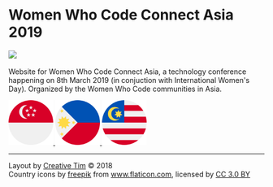 <h1>Women Who Code Connect Asia 2019</h1>

<p><img src="https://lh5.googleusercontent.com/FCSr1SUywTbfP7jSDcqoNuUzzbkpR-MTsrUTj67JWDPujiXTNQU35uKdR8YPjL4YwOfkM_oI1g=w2048"/></p>
<p>Website for Women Who Code Connect Asia, a technology conference happening on 8th March 2019 (in conjuction with International Women's Day).
Organized by the Women Who Code communities in Asia.</p>
<p>
<a href="https://www.womenwhocode.com/singapore">
  <img src="./images/singapore.png" width="88"/>
</a>
<a href="https://www.womenwhocode.com/manila">
  <img src="./images/philippines.png" width="88"/>
</a>
<a href="https://www.womenwhocode.com/kl">
  <img src="./images/malaysia.png"  width="88"/>
</a>
</p>
<hr>
<div class="copyright">
  Layout by <a href="https://www.creative-tim.com" target="_blank">Creative Tim</a> &copy;
  2018
</div>
<div class="copyright">Country icons by <a href="https://www.flaticon.com/authors/freepik">freepik</a>
  from <a href="https://www.flaticon.com/" title="Flaticon">www.flaticon.com</a>, licensed by <a href="http://creativecommons.org/licenses/by/3.0/"
    title="Creative Commons BY 3.0" target="_blank">CC
    3.0 BY</a></div>